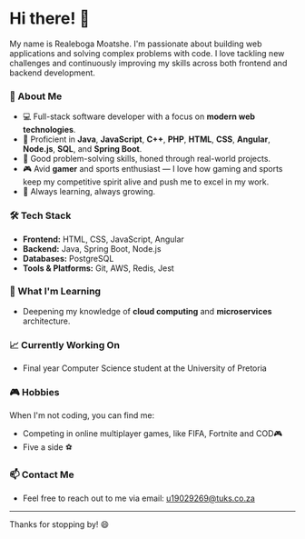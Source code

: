 # Hi there! 👋 

My name is Realeboga Moatshe. I'm passionate about building web applications and solving complex problems with code. I love tackling new challenges and continuously improving my skills across both frontend and backend development.

### 🌟 About Me
- 💻 Full-stack software developer with a focus on **modern web technologies**.
- 🔧 Proficient in **Java**, **JavaScript**, **C++**, **PHP**, **HTML**, **CSS**, **Angular**, **Node.js**, **SQL**, and **Spring Boot**.
- 🧠 Good problem-solving skills, honed through real-world projects.
- 🎮 Avid **gamer** and sports enthusiast — I love how gaming and sports keep my competitive spirit alive and push me to excel in my work.
- 🚀 Always learning, always growing.

### 🛠️ Tech Stack
- **Frontend:** HTML, CSS, JavaScript, Angular
- **Backend:** Java, Spring Boot, Node.js
- **Databases:** PostgreSQL
- **Tools & Platforms:** Git, AWS, Redis, Jest

### 🌱 What I'm Learning
- Deepening my knowledge of **cloud computing** and **microservices** architecture.

### 📈 Currently Working On
- Final year Computer Science student at the University of Pretoria

### 🎮 Hobbies
When I'm not coding, you can find me:
- Competing in online multiplayer games, like FIFA, Fortnite and COD🎮
- Five a side ⚽ 

### 📫 Contact Me
- Feel free to reach out to me via email: [u19029269@tuks.co.za](mailto:u19029269@tuks.co.za)

---

Thanks for stopping by! 😄
